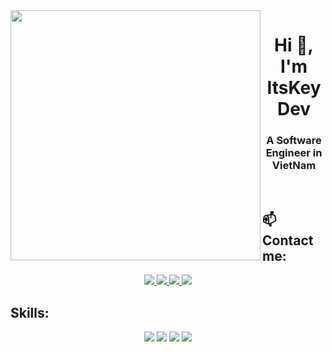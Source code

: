 <img align="left" width="400" src="https://img.icons8.com/external-icongeek26-flat-icongeek26/256/external-alien-retro-80s-icongeek26-flat-icongeek26.png">
<h1 align="center">Hi 👋, I'm ItsKeyDev</h1>
<p align="center">
  <h3 align="center">A Software Engineer in VietNam </h3>
</p>

<br />

## 📫 Contact me:


<p align="center">  
  <a href="https://www.facebook.com/trinhxuankien.2003/" alt="Facebook" target="_blank">
    <img src="https://img.icons8.com/fluent/48/000000/facebook-new.png" target="_blank" />
  </a> 
  <a href="https://www.instagram.com/itskey.211/" alt="Instagram" target="_blank"> 
    <img src="https://img.icons8.com/fluency/48/instagram-new.png" target="_blank"/>
  </a>
  <a href="https://github.com/ItsKeyDev" alt="Github" target="_blank">
    <img src="https://img.icons8.com/fluent/48/000000/github.png" target="_blank"/>
  </a> 

  <a href="mailto:txkien.dev@gmail.com" alt="Email" target="_blank">
    <img src="https://img.icons8.com/fluent/48/000000/mailing.png" target="_blank"/>
  </a>
</p>

## Skills:
<p align="center">
  <img src="https://img.icons8.com/bubbles/56/react.png"/>
  <img   src="https://img.icons8.com/color/56/nodejs.png"/>
  <img  src="https://img.icons8.com/color/56/mongodb.png"/>
  <img  src="https://img.icons8.com/color/56/express-js.png"/>
</p>

